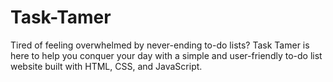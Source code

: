 # Task-Tamer
Tired of feeling overwhelmed by never-ending to-do lists? Task Tamer is here to help you conquer your day with a simple and user-friendly to-do list website built with HTML, CSS, and JavaScript.
